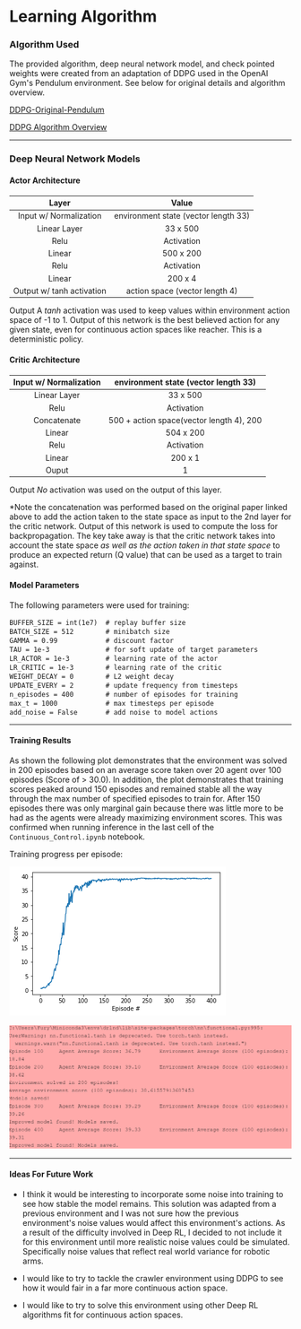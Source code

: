 # Learning Algorithm

### Algorithm Used

The provided algorithm, deep neural network model, and check pointed weights were created from
an adaptation of DDPG used in the OpenAI Gym's Pendulum environment. See below for original details and algorithm overview.

[DDPG-Original-Pendulum](https://github.com/udacity/deep-reinforcement-learning/tree/master/ddpg-pendulum)

[DDPG Algorithm Overview](https://spinningup.openai.com/en/latest/algorithms/ddpg.html)

---

### Deep Neural Network Models

#### Actor Architecture

|Layer|Value|
|:-----:|:---:|
|Input w/ Normalization|environment state (vector length 33)|
|Linear Layer|33 x 500|
|Relu|Activation|
|Linear|500 x 200|
|Relu|Activation|
|Linear|200 x 4|
|Output w/ tanh activation|action space (vector length 4)|

Output
A *tanh* activation was used to keep values within environment action space of -1 to 1.
Output of this network is the best believed action for any given state, even for continuous action spaces like reacher. This is a deterministic policy.

#### Critic Architecture

|Input w/ Normalization|environment state (vector length 33)|
|:-----:|:---:|
|Linear Layer|33 x 500|
|Relu|Activation|
|Concatenate|500 + action space(vector length 4), 200|
|Linear|504 x 200|
|Relu|Activation|
|Linear|200 x 1|
|Ouput|1|

Output
*No* activation was used on the output of this layer.

*Note the concatenation was performed based on the original paper linked above to add the action
taken to the state space as input to the 2nd layer for the critic network.
Output of this network is used to compute the loss for backpropagation. The key take away is that the critic network takes into account the state space *as well as the action taken in that state space* to produce an expected return (Q value) that can be used as a target to train against.

#### Model Parameters

The following parameters were used for training:


```
BUFFER_SIZE = int(1e7)  # replay buffer size
BATCH_SIZE = 512        # minibatch size
GAMMA = 0.99            # discount factor
TAU = 1e-3              # for soft update of target parameters
LR_ACTOR = 1e-3         # learning rate of the actor
LR_CRITIC = 1e-3        # learning rate of the critic
WEIGHT_DECAY = 0        # L2 weight decay
UPDATE_EVERY = 2        # update frequency from timesteps
n_episodes = 400        # number of episodes for training
max_t = 1000            # max timesteps per episode
add_noise = False       # add noise to model actions
```

---

#### Training Results

As shown the following plot demonstrates that the environment was solved in 200 episodes based on an average score taken over 20 agent over 100 episodes (Score of > 30.0). In addition, the plot demonstrates that training scores peaked around 150 episodes and remained stable all the way through the max number of specified episodes to train for. After 150 episodes there was only marginal gain because there was little more to be had as the agents were already maximizing environment scores. This was confirmed when running inference in the last cell of the `Continuous_Control.ipynb` notebook.

Training progress per episode:

![Training Plot](Images/training-plot.png)

![Environment Solved](Images/environment-solved-status.png)

---

#### Ideas For Future Work

- I think it would be interesting to incorporate some noise into training to see how stable the model remains. This solution was adapted from a previous environment and I was not sure how the previous environment's noise values would affect this environment's actions. As a result of the difficulty involved in Deep RL, I decided to not include it for this environment until more realistic noise values could be simulated. Specifically noise values that reflect real world variance for robotic arms.

- I would like to try to tackle the crawler environment using DDPG to see how it would fair in a far more continuous action space.

- I would like to try to solve this environment using other Deep RL algorithms fit for continuous action spaces.